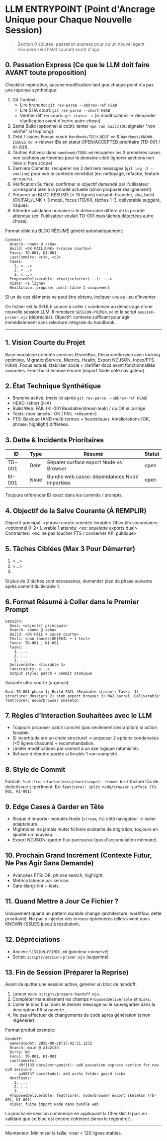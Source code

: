 # LLM ENTRYPOINT (Point d'Ancrage Unique pour Chaque Nouvelle Session)

> Section 0 ajoutée: passation express pour qu'un nouvel agent récupère seul l'état courant avant d'agir.

## 0. Passation Express (Ce que le LLM doit faire AVANT toute proposition)
Checklist impérative, aucune modification tant que chaque point n'a pas une réponse synthétique:

1. Git Context:
   - Lire branche: `git rev-parse --abbrev-ref HEAD`
   - Lire SHA court: `git rev-parse --short HEAD`
   - Vérifier diff en cours: `git status -s` (si modifications → demander clarification avant d'écrire autre chose)
2. Santé Build (optionnel si coût): tenter `npm run build` (ou signaler "non vérifié" si trop long).
3. Debt / Issues Focus: ouvrir `handbook/TECH-DEBT.md` & `handbook/KNOWN-ISSUES.md` → relever IDs en statut OPEN/ACCEPTED prioritaire (TD-001 / KI-001).
4. Tâches Actives: dans `handbook/TODO.md` récupérer les 3 premières cases non cochées pertinentes pour le domaine ciblé (ignorer sections non liées si hors scope).
5. Derniers Commits: récupérer les 2 derniers messages (`git log -2 --oneline`) pour voir le contexte immédiat (ex: nettoyage, refactor, feature en cours).
6. Vérification Surface: confirmer si objectif demandé par l'utilisateur correspond bien à la priorité actuelle (sinon proposer réalignement).
7. Préparer un BLOC RÉSUMÉ (≤ 15 lignes) incluant: branche, sha, build (OK/FAIL/UNK + 3 mots), focus (TD/KI), tâches 1–3, deliverable suggéré, risques.
8. Attendre validation humaine si le deliverable diffère de la priorité attendue (ex: l'utilisateur voulait TD-001 mais tâches détectées autre chose).

Format cible du BLOC RÉSUMÉ généré automatiquement:
```
Context:
  Branch: <nom> @ <sha>
  Build: <OK|FAIL|UNK> (<cause courte>)
  Focus: TD-001, KI-001
  LastCommits: <c1>, <c2>
  Tasks:
    1. <...>
    2. <...>
    3. <...>
  ProposedDeliverable: <feat|refactor(...): ...>
  Risks: <1 ligne>
  NextAction: proposer patch tâche 1 uniquement
```

Si un de ces éléments ne peut être obtenu, indiquer `UNK` au lieu d'inventer.


Ce fichier est la SEULE source à coller / condenser au démarrage d'une nouvelle session LLM. Il remplace `SESSION-PRIMER.md` et le script `session-primer.mjs` (dépréciés). Objectif: contexte suffisant pour agir immédiatement sans relecture intégrale du handbook.

---
## 1. Vision Courte du Projet
Base modulaire orientée services (EventBus, ResourceService avec locking optimiste, MigrationService, Metrics, Health, Export NDJSON, Index/FTS initial). Focus actuel: stabiliser socle + clarifier docs avant fonctionnalités avancées. Front build échoue encore (import Node côté navigateur).

## 2. État Technique Synthétique
- Branche active: (mets ici après `git rev-parse --abbrev-ref HEAD`)
- HEAD: (short SHA)
- Build Web: FAIL (KI-001 Readable/stream leak) / ou OK si corrigé
- Tests: (non lancés | OK | FAIL <résumé>)
- FTS: Basique (AND multi-termes + heuristique). Améliorations (OR, phrase, highlight) différées.

## 3. Dette & Incidents Prioritaires
| ID | Type | Résumé | Statut |
|----|------|--------|--------|
| TD-001 | Debt | Séparer surface export Node vs Browser | open |
| KI-001 | Issue | Bundle web casse: dépendances Node importées | open |

Toujours référencer ID exact dans les commits / prompts.

## 4. Objectif de la Salve Courante (À REMPLIR)
Objectif principal: <phrase courte orientée livrable>
Objectifs secondaires: <optionnel 0–2>
Livrable 1 attendu: <ex: squelette exports dual>
Contraintes: <ex: ne pas toucher FTS / conserver API publique>

## 5. Tâches Ciblées (Max 3 Pour Démarrer)
1. <...>
2. <...>
3. <optionnel>

Si plus de 3 tâches sont nécessaires, demander plan de phase suivante après commit du livrable 1.

## 6. Format Résumé à Coller dans le Premier Prompt
```
Session:
  Goal: <objectif principal>
  Branch: <nom> @ <sha>
  Build: <OK|FAIL + cause courte>
  Tests: <non lancés|OK|FAIL + 1 test>
  Focus: TD-001 ; KI-001
  Tasks:
    1. ...
    2. ...
    3. ...
  Deliverable: <livrable 1>
  Constraints: <...>
  Output style: patch + commit atomique
```

Variante ultra courte (urgence):
```
Goal TD-001 phase 1; Build FAIL (Readable stream); Tasks: 1) structurer dossiers 2) stub export browser 3) MAJ barrel; Deliverable: feat(core): node/browser skeleton
```

## 7. Règles d'Interaction Souhaitées avec le LLM
- Toujours proposer patch concret (pas seulement description) si action faisable.
- Si incertitude sur un choix structurel -> proposer 2 options condensées (<5 lignes chacune) + recommandation.
- Limiter modifications par commit à un axe logique (atomicité).
- Refuser d'étendre portée si livrable 1 non complété.

## 8. Style de Commit
Format: `feat|fix|refactor|docs|chore(scope): résumé bref`
Inclure IDs de dette/issue si pertinent. Ex: `feat(core): split node/browser surface (TD-001, KI-001)`

## 9. Edge Cases à Garder en Tête
- Risque d'importer modules Node (`stream`, `fs`) côté navigateur -> isoler adaptateurs.
- Migrations: ne jamais muter fichiers existants de migration; toujours en ajouter un nouveau.
- Export NDJSON: garder flux paresseux (pas d'accumulation mémoire).

## 10. Prochain Grand Incrément (Contexte Futur, Ne Pas Agir Sans Demande)
- Avancées FTS: OR, phrase search, highlight.
- Metrics latence par service.
- Gate élargi: lint + tests.

## 11. Quand Mettre à Jour Ce Fichier ?
Uniquement quand un pattern durable change (architecture, workflow, dette prioritaire). Ne pas y injecter des erreurs éphémères (elles vivent dans KNOWN-ISSUES jusqu'à résolution).

## 12. Dépréciations
- Ancien: `SESSION-PRIMER.md` (pointeur conservé)
- Script: `scripts/session-primer.mjs` (supprimé)

## 13. Fin de Session (Préparer la Reprise)
Avant de quitter une session active, générer un bloc de handoff:
1. Lancer `node scripts/prepare-handoff.mjs`.
2. Compléter manuellement les champs `ProposedDeliverable` et `Risks`.
3. Coller le bloc final dans le dernier message ou le sauvegarder dans la description PR si ouverte.
4. Ne pas effectuer de changements de code après génération (sinon régénérer).

Format produit exemple:
```
Handoff:
  GeneratedAt: 2025-09-28T17:42:11.123Z
  Branch: main @ a1b2c3d
  Dirty: NO
  Focus: TD-001, KI-001
  LastCommits:
    - d0f1133 docs(entrypoint): add passation express section for new LLM sessions
    - aa50f47 docs(todo): add archi folder guard tasks
  NextTasks:
    1. ...
    2. ...
    3. ...
  ProposedDeliverable: feat(core): node/browser export skeleton (TD-001, KI-001)
  Risks: fuite import Node dans bundle web
```
La prochaine session commence en appliquant la Checklist 0 puis en validant que ce bloc est encore cohérent (sinon le régénérer).

---
Mainteneur: Minimiser la taille; viser < 120 lignes stables.
